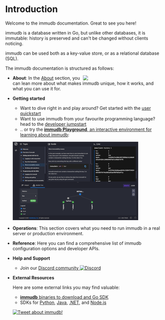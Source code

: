 # Introduction

Welcome to the immudb documentation. Great to see you here!

immudb is a database written in Go, but unlike other databases, it is immutable: history is preserved and can't be changed without clients noticing.

immudb can be used both as a key-value store, or as a relational database (SQL).

The immudb documentation is structured as follows:

<img align="right" src="https://raw.githubusercontent.com/codenotary/immudb/master/img/immudb-mascot-small.png" width="256px"/>

* **About**: In the [About](./about) section, you can lean more about what makes immudb unique, how it works, and what you can use it for.

* **Getting started**

  * Want to dive right in and play around? Get started with the [user quickstart](./quickstart)
  * Want to use immudb from your favourite programming language? head to the [developer jumpstart](./jumpstart)
  * .. or try the [**immudb Playground**, an interactive environment for learning about immudb](https://play.codenotary.com):

  [![image](/playground.png)](https://play.codenotary.com)
  
* **Operations**: This section covers what you need to run immudb in a real server or production environment.

* **Reference**: Here you can find a comprehensive list of immudb configuration options and developer APIs.

* **Help and Support**

  * Join our [Discord community ![Discord](https://img.shields.io/discord/831257098368319569)](https://discord.gg/ThSJxNEHhZ)

* **External Resources**

  Here are some external links you may find valuable:

  - [**immudb** binaries to download and Go SDK](https://github.com/codenotary/immudb)
  - SDKs for [Python](https://github.com/codenotary/immudb-py), [Java](https://github.com/codenotary/immudb4j), [.NET](https://github.com/codenotary/immudb4dotnet), and [Node.js](https://github.com/codenotary/immudb-node)

  [![Tweet about immudb!](https://img.shields.io/twitter/url/http/shields.io.svg?style=social&label=Tweet%20about%20immudb)](https://twitter.com/intent/tweet?text=immudb:%20lightweight,%20high-speed%20immutable%20database!&url=https://github.com/codenotary/immudb)



